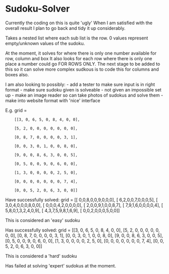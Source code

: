 # Sudoku-Solver

Currently the coding on this is quite 'ugly'
When I am satisfied with the overall result I plan to go back and tidy it up considerably.

Takes a nested list where each sub list is the row.
0 values represent empty/unknown values of the sudoku.

At the moment, it solves for where there is only one number available for row, column and box
It also looks for each row where there is only one place a number could go FOR ROWS ONLY.
The next stage to be added to this so it can solve more complex sudkous is to code this for columns and boxes also.

I am also looking to possibly:
    - add a tester to make sure input is in right format
    - make sure sudoku given is solveable - not given an impossible set up
    - make an image reader so can take photos of sudokus and solve them
    - make into website format with 'nice' interface

E.g.
grid = 

        [[3, 0, 6, 5, 0, 8, 4, 0, 0],

        [5, 2, 0, 0, 0, 0, 0, 0, 0],
        
        [0, 8, 7, 0, 0, 0, 0, 3, 1],
        
        [0, 0, 3, 0, 1, 0, 0, 8, 0],
        
        [9, 0, 0, 8, 6, 3, 0, 0, 5],
        
        [0, 5, 0, 0, 9, 0, 6, 0, 0],
        
        [1, 3, 0, 0, 0, 0, 2, 5, 0],
        
        [0, 0, 0, 0, 0, 0, 0, 7, 4],
        
        [0, 0, 5, 2, 0, 6, 3, 0, 0]]
        

Have successfully solved:
grid = [[ 0,0,8,0,0,9,0,0,0],
        [ 6,2,0,0,7,0,0,0,5],
        [ 3,0,4,0,0,0,8,0,0],
        [ 0,0,0,4,2,0,0,0,0],
        [ 2,0,0,9,1,0,0,8,7],
        [ 7,9,1,6,0,0,0,0,4],
        [ 5,8,0,1,3,2,4,0,9],
        [ 4,3,7,5,9,8,1,6,9],
        [ 0,0,2,0,0,0,5,0,0]]

This is considered an 'easy' sudoku

Has successfully solved:
grid = [[3, 0, 6, 5, 0, 8, 4, 0, 0],
        [5, 2, 0, 0, 0, 0, 0, 0, 0],
        [0, 8, 7, 0, 0, 0, 0, 3, 1],
        [0, 0, 3, 0, 1, 0, 0, 8, 0],
        [9, 0, 0, 8, 6, 3, 0, 0, 5],
        [0, 5, 0, 0, 9, 0, 6, 0, 0],
        [1, 3, 0, 0, 0, 0, 2, 5, 0],
        [0, 0, 0, 0, 0, 0, 0, 7, 4],
        [0, 0, 5, 2, 0, 6, 3, 0, 0]]
        
 This is considered a 'hard' sudoku
 
 Has failed at solving 'expert' sudokus at the moment.
